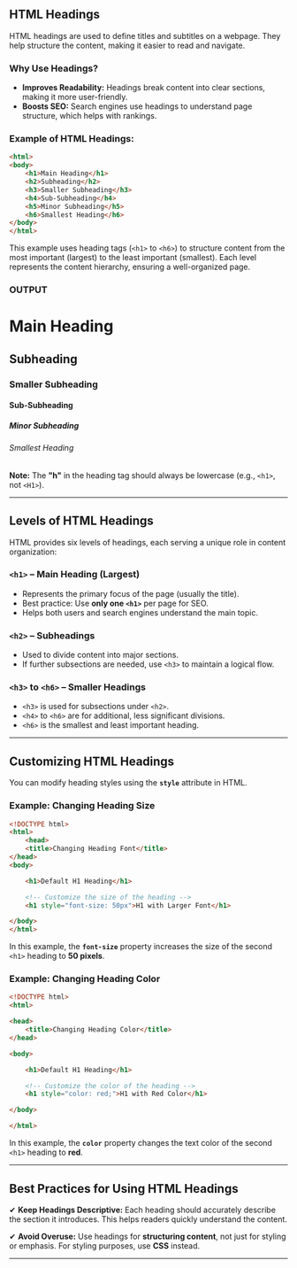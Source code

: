 
## **HTML Headings**  

HTML headings are used to define titles and subtitles on a webpage. They help structure the content, making it easier to read and navigate.  

### **Why Use Headings?**  
- **Improves Readability:** Headings break content into clear sections, making it more user-friendly.  
- **Boosts SEO:** Search engines use headings to understand page structure, which helps with rankings.  

### **Example of HTML Headings:**  

```html
<html>
<body>
    <h1>Main Heading</h1>
    <h2>Subheading</h2>
    <h3>Smaller Subheading</h3>
    <h4>Sub-Subheading</h4>
    <h5>Minor Subheading</h5>
    <h6>Smallest Heading</h6>
</body>
</html>
```

This example uses heading tags (`<h1>` to `<h6>`) to structure content from the most important (largest) to the least important (smallest). Each level represents the content hierarchy, ensuring a well-organized page.

### OUTPUT
<html>
<body>
    <h1>Main Heading</h1>
    <h2>Subheading</h2>
    <h3>Smaller Subheading</h3>
    <h4>Sub-Subheading</h4>
    <h5>Minor Subheading</h5>
    <h6>Smallest Heading</h6>
</body>
</html>

**Note:** The **"h"** in the heading tag should always be lowercase (e.g., `<h1>`, not `<H1>`).  

---

## **Levels of HTML Headings**  

HTML provides six levels of headings, each serving a unique role in content organization:  

### **`<h1>` – Main Heading (Largest)**  
- Represents the primary focus of the page (usually the title).  
- Best practice: Use **only one `<h1>`** per page for SEO.  
- Helps both users and search engines understand the main topic.  

### **`<h2>` – Subheadings**  
- Used to divide content into major sections.  
- If further subsections are needed, use `<h3>` to maintain a logical flow.  

### **`<h3>` to `<h6>` – Smaller Headings**  
- `<h3>` is used for subsections under `<h2>`.  
- `<h4>` to `<h6>` are for additional, less significant divisions.  
- `<h6>` is the smallest and least important heading.  

---

## **Customizing HTML Headings**  

You can modify heading styles using the **`style`** attribute in HTML.  

### **Example: Changing Heading Size**  

```html
<!DOCTYPE html>
<html>
    <head>
    <title>Changing Heading Font</title>
</head>
<body>

    <h1>Default H1 Heading</h1>

    <!-- Customize the size of the heading -->
    <h1 style="font-size: 50px">H1 with Larger Font</h1>

</body>
</html>
```

In this example, the **`font-size`** property increases the size of the second `<h1>` heading to **50 pixels**.  

### **Example: Changing Heading Color**  

```html
<!DOCTYPE html>
<html>

<head>
    <title>Changing Heading Color</title>
</head>

<body>

    <h1>Default H1 Heading</h1>

    <!-- Customize the color of the heading -->
    <h1 style="color: red;">H1 with Red Color</h1>

</body>

</html>
```  

In this example, the **`color`** property changes the text color of the second `<h1>` heading to **red**.

---

## **Best Practices for Using HTML Headings**  

✔ **Keep Headings Descriptive:** Each heading should accurately describe the section it introduces. This helps readers quickly understand the content.  

✔ **Avoid Overuse:** Use headings for **structuring content**, not just for styling or emphasis. For styling purposes, use **CSS** instead.  

---
